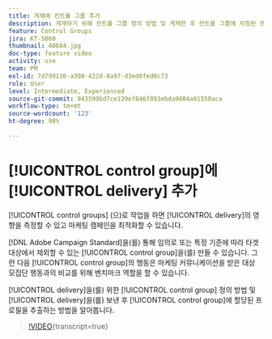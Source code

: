 ```yaml
---
title: 게재에 컨트롤 그룹 추가
description: 게재하기 위해 컨트롤 그룹 정의 방법 및 게재한 후 컨트롤 그룹에 지정된 프로필을 추출하는 방법을 알아봅니다.
feature: Control Groups
jira: KT-5060
thumbnail: 40684.jpg
doc-type: feature video
activity: use
team: PM
exl-id: 7d799136-a308-422d-8a97-d3ed8fed0c73
role: User
level: Intermediate, Experienced
source-git-commit: 943599bd7ce139ef846f093ebda9084a91550aca
workflow-type: tm+mt
source-wordcount: '123'
ht-degree: 98%

---
```


# [!UICONTROL control group]에 [!UICONTROL delivery] 추가

[!UICONTROL control groups] (으)로 작업을 하면 [!UICONTROL delivery]의 영향을 측정할 수 있고 마케팅 캠페인을 최적화할 수 있습니다.

[!DNL Adobe Campaign Standard]을(를) 통해 임의로 또는 특정 기준에 따라 타겟 대상에서 제외할 수 있는 [!UICONTROL control group]을(를) 만들 수 있습니다. 그런 다음 [!UICONTROL control group]의 행동은 마케팅 커뮤니케이션을 받은 대상 모집단 행동과의 비교를 위해 벤치마크 역할을 할 수 있습니다.

[!UICONTROL delivery]을(를) 위한 [!UICONTROL control group] 정의 방법 및 [!UICONTROL delivery]을(를) 보낸 후 [!UICONTROL control group]에 할당된 프로필을 추출하는 방법을 알아봅니다.

>[!VIDEO](https://video.tv.adobe.com/v/40684?learn=on){transcript=true}
